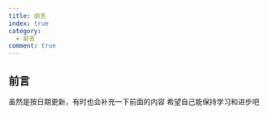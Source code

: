 ```yaml
---
title: 前言
index: true
category:
  - 前言
comment: true
---
```


## 前言
虽然是按日期更新，有时也会补充一下前面的内容
希望自己能保持学习和进步吧